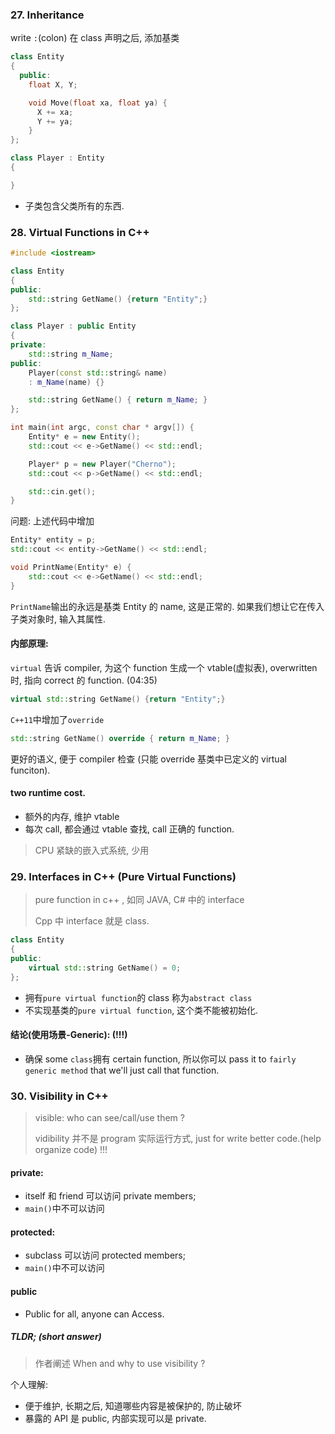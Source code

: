 ### 27. Inheritance

write `:`(colon) 在 class 声明之后, 添加基类

```cc
class Entity
{
  public:
    float X, Y;

    void Move(float xa, float ya) {
      X += xa;
      Y += ya;
    }
};

class Player : Entity
{

}
```

* 子类包含父类所有的东西.

### 28. Virtual Functions in C++

```cc
#include <iostream>

class Entity
{
public:
    std::string GetName() {return "Entity";}
};

class Player : public Entity
{
private:
    std::string m_Name;
public:
    Player(const std::string& name)
    : m_Name(name) {}

    std::string GetName() { return m_Name; }
};

int main(int argc, const char * argv[]) {
    Entity* e = new Entity();
    std::cout << e->GetName() << std::endl;

    Player* p = new Player("Cherno");
    std::cout << p->GetName() << std::endl;

    std::cin.get();
}
```

问题: 上述代码中增加

```cc
Entity* entity = p;
std::cout << entity->GetName() << std::endl;

void PrintName(Entity* e) {
    std::cout << e->GetName() << std::endl;
}
```

`PrintName`输出的永远是基类 Entity 的 name, 这是正常的.
如果我们想让它在传入子类对象时, 输入其属性.

#### 内部原理:

`virtual` 告诉 compiler, 为这个 function 生成一个 vtable(虚拟表), overwritten 时, 指向 correct 的 function. (04:35)

```cc
virtual std::string GetName() {return "Entity";}
```

`C++11`中增加了`override`

```cc
std::string GetName() override { return m_Name; }
```

更好的语义, 便于 compiler 检查 (只能 override 基类中已定义的 virtual funciton).

#### two runtime cost.

* 额外的内存, 维护 vtable
* 每次 call, 都会通过 vtable 查找, call 正确的 function.

> CPU 紧缺的嵌入式系统, 少用

### 29. Interfaces in C++ (Pure Virtual Functions)

> pure function in c++ , 如同 JAVA, C# 中的 interface
>
> Cpp 中 interface 就是 class.

```cpp
class Entity
{
public:
    virtual std::string GetName() = 0;
};
```

* 拥有`pure virtual function`的 class 称为`abstract class`
* 不实现基类的`pure virtual function`, 这个类不能被初始化.

#### 结论(使用场景-Generic): (!!!)

* 确保 some `class`拥有 certain function, 所以你可以 pass it to `fairly generic method` that we'll just call that function.

### 30. Visibility in C++

> visible: who can see/call/use them ?
>
> vidibility 并不是 program 实际运行方式, just for write better code.(help organize code) !!!

#### private:

* itself 和 friend 可以访问 private members;
* `main()`中不可以访问

#### protected:

* subclass 可以访问 protected members;
* `main()`中不可以访问

#### public

* Public for all, anyone can Access.

##### TLDR; (short answer)

> 作者阐述 When and why to use visibility ?

个人理解:

* 便于维护, 长期之后, 知道哪些内容是被保护的, 防止破坏
* 暴露的 API 是 public, 内部实现可以是 private.
